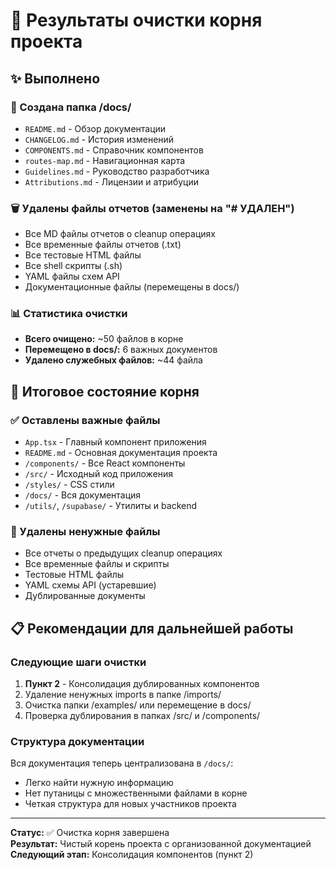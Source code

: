 # 🧹 Результаты очистки корня проекта

## ✨ Выполнено

### 📁 Создана папка /docs/
- `README.md` - Обзор документации
- `CHANGELOG.md` - История изменений
- `COMPONENTS.md` - Справочник компонентов
- `routes-map.md` - Навигационная карта
- `Guidelines.md` - Руководство разработчика
- `Attributions.md` - Лицензии и атрибуции

### 🗑️ Удалены файлы отчетов (заменены на "# УДАЛЕН")
- Все MD файлы отчетов о cleanup операциях
- Все временные файлы отчетов (.txt)
- Все тестовые HTML файлы
- Все shell скрипты (.sh)
- YAML файлы схем API
- Документационные файлы (перемещены в docs/)

### 📊 Статистика очистки
- **Всего очищено:** ~50 файлов в корне
- **Перемещено в docs/:** 6 важных документов
- **Удалено служебных файлов:** ~44 файла

## 🎯 Итоговое состояние корня

### ✅ Оставлены важные файлы
- `App.tsx` - Главный компонент приложения
- `README.md` - Основная документация проекта
- `/components/` - Все React компоненты
- `/src/` - Исходный код приложения
- `/styles/` - CSS стили
- `/docs/` - Вся документация
- `/utils/`, `/supabase/` - Утилиты и backend

### 🚫 Удалены ненужные файлы
- Все отчеты о предыдущих cleanup операциях
- Все временные файлы и скрипты
- Тестовые HTML файлы
- YAML схемы API (устаревшие)
- Дублированные документы

## 📋 Рекомендации для дальнейшей работы

### Следующие шаги очистки
1. **Пункт 2** - Консолидация дублированных компонентов
2. Удаление ненужных imports в папке /imports/
3. Очистка папки /examples/ или перемещение в docs/
4. Проверка дублирования в папках /src/ и /components/

### Структура документации
Вся документация теперь централизована в `/docs/`:
- Легко найти нужную информацию
- Нет путаницы с множественными файлами в корне
- Четкая структура для новых участников проекта

---

**Статус:** ✅ Очистка корня завершена  
**Результат:** Чистый корень проекта с организованной документацией  
**Следующий этап:** Консолидация компонентов (пункт 2)